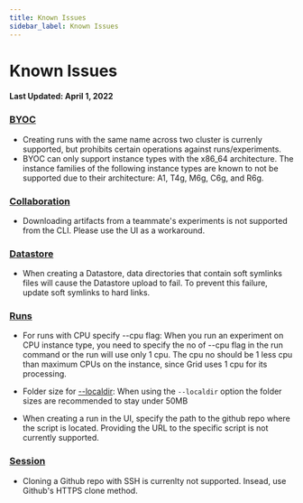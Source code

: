 ```yaml
---
title: Known Issues
sidebar_label: Known Issues
---
```



# Known Issues
#### Last Updated: April 1, 2022

### [BYOC](https://docs.grid.ai/platform/custom-cloud-credentials/byoc)
* Creating runs with the same name across two cluster is currenly supported, but prohibits certain operations against runs/experiments.
* BYOC can only support instance types with the x86_64 architecture. The instance families of the following instance types are known to not be supported due to their architecture: A1, T4g, M6g, C6g, and R6g.

### [Collaboration](https://docs.grid.ai/platform/collaboration)
* Downloading artifacts from a teammate's experiments is not supported from the CLI. Please use the UI as a workaround.

### [Datastore](https://docs.grid.ai/features/datastores)
* When creating a Datastore, data directories that contain soft symlinks files will cause the Datastore upload to fail. To prevent this failure, update soft symlinks to hard links.


### [Runs](https://docs.grid.ai/features/runs)
* For runs with CPU specify --cpu flag: When you run an experiment on CPU instance type, you need to specify the no of --cpu flag in the run command or the run will use only 1 cpu. The cpu no should be 1 less cpu than maximum CPUs on the instance, since Grid uses 1 cpu for its processing.

* Folder size for [--localdir](https://docs.grid.ai/features/runs/localdir): When using the `--localdir` option the folder sizes are recommended to stay under 50MB

* When creating a run in the UI, specify the path to the github repo where the script is located. Providing the URL to the specific script is not currently supported.

### [Session](https://docs.grid.ai/features/sessions)
* Cloning a Github repo with SSH is currenlty not supported. Insead, use Github's HTTPS clone method.

